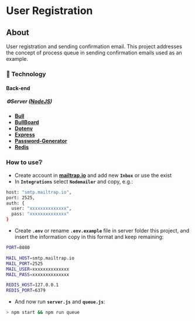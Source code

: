 # User Registration

## About

User registration and sending confirmation email.
This project addresses the concept of process queue in sending confirmation emails used as an example.

### 🔨 Technology

#### Back-end

##### ⚙️Server ([NodeJS](https://nodejs.org/))

- [**Bull**](https://github.com/OptimalBits/bull)
- [**BullBoard**](https://github.com/vcapretz/bull-board)
- [**Dotenv**](https://github.com/motdotla/dotenv)
- [**Express**](https://github.com/expressjs/express)
- [**Password-Generator**](https://github.com/bermi/password-generator)
- [**Redis**](https://redis.io/)

### How to use❔

- Create account in [**mailtrap.io**](https://mailtrap.io/) and add new **`Inbox`** or use the exist
- In **`Integrations`** select **`Nodemailer`** and copy, e.g.:

```sh
host: "smtp.mailtrap.io",
port: 2525,
auth: {
  user: "xxxxxxxxxxxxxx",
  pass: "xxxxxxxxxxxxxx"
}
```

- Create **`.env`** or rename **`.env.example`** file in server folder this project, and insert the information copy in this format and keep remaining:

```sh
PORT=8080

MAIL_HOST=smtp.mailtrap.io
MAIL_PORT=2525
MAIL_USER=xxxxxxxxxxxxxx
MAIL_PASS=xxxxxxxxxxxxxx

REDIS_HOST=127.0.0.1
REDIS_PORT=6379
```

- And now run **`server.js`** and **`queue.js`**:

```sh
> npm start && npm run queue
```
